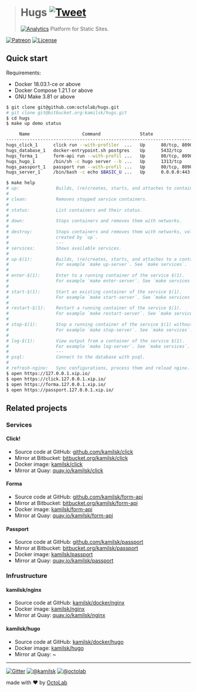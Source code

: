 > # Hugs [![Tweet](https://img.shields.io/twitter/url/http/shields.io.svg?style=social)](https://twitter.com/intent/tweet?text=Platform%20for%20Static%20Sites&url=https://octolab.github.io/hugs/&via=octolab_inc&hashtags=platform,static-sites)
> [![Analytics](https://ga-beacon.appspot.com/UA-109817251-25/hugs/readme?pixel)](https://octolab.github.io/hugs/)
> Platform for Static Sites.

[![Patreon](https://img.shields.io/badge/patreon-donate-orange.svg)](https://www.patreon.com/octolab)
[![License](https://img.shields.io/badge/license-MIT-blue.svg)](LICENSE)

## Quick start

Requirements:

- Docker 18.03.1-ce or above
- Docker Compose 1.21.1 or above
- GNU Make 3.81 or above

```bash
$ git clone git@github.com:octolab/hugs.git
# git clone git@bitbucket.org:kamilsk/hugs.git
$ cd hugs
$ make up demo status

     Name                    Command               State                    Ports
---------------------------------------------------------------------------------------------------
hugs_click_1      click run --with-profiler  ...   Up      80/tcp, 8090/tcp, 8091/tcp
hugs_database_1   docker-entrypoint.sh postgres    Up      5432/tcp
hugs_forma_1      form-api run --with-profil ...   Up      80/tcp, 8090/tcp, 8091/tcp
hugs_hugo_1       /bin/sh -c hugo server --b ...   Up      1313/tcp
hugs_passport_1   passport run --with-profil ...   Up      80/tcp, 8090/tcp, 8091/tcp
hugs_server_1     /bin/bash -c echo $BASIC_U ...   Up      0.0.0.0:443->443/tcp, 0.0.0.0:80->80/tcp

$ make help
# up:              Builds, (re)creates, starts, and attaches to containers for a service.
#
# clean:           Removes stopped service containers.
#
# status:          List containers and their status.
#
# down:            Stops containers and removes them with networks.
#
# destroy:         Stops containers and removes them with networks, volumes, and images
#                  created by `up`.
#                  ---
# services:        Shows available services.
#
# up-$(1):         Builds, (re)creates, starts, and attaches to a container of the service $(1).
#                  For example `make up-server`. See `make services`.
#
# enter-$(1):      Enter to a running container of the service $(1).
#                  For example `make enter-server`. See `make services`.
#
# start-$(1):      Start an existing container of the service $(1).
#                  For example `make start-server`. See `make services`.
#
# restart-$(1):    Restart a running container of the service $(1).
#                  For example `make restart-server`. See `make services`.
#
# stop-$(1):       Stop a running container of the service $(1) without removing them.
#                  For example `make stop-server`. See `make services`.
#
# log-$(1):        View output from a container of the service $(1).
#                  For example `make log-server`. See `make services`.
#                  ---
# psql:            Connect to the database with psql.
#
# refresh-nginx:   Sync configurations, process them and reload nginx.
$ open https://127.0.0.1.xip.io/
$ open https://click.127.0.0.1.xip.io/
$ open https://forma.127.0.0.1.xip.io/
$ open https://passport.127.0.0.1.xip.io/
```

## Related projects

### Services

#### Click!

- Source code at GitHub: [github.com/kamilsk/click](https://github.com/kamilsk/click)
- Mirror at Bitbucket: [bitbucket.org/kamilsk/click](https://bitbucket.org/kamilsk/click)
- Docker image: [kamilsk/click](https://hub.docker.com/r/kamilsk/click/)
- Mirror at Quay: [quay.io/kamilsk/click](https://quay.io/repository/kamilsk/click)

#### Forma

- Source code at GitHub: [github.com/kamilsk/form-api](https://github.com/kamilsk/form-api)
- Mirror at Bitbucket: [bitbucket.org/kamilsk/form-api](https://bitbucket.org/kamilsk/form-api)
- Docker image: [kamilsk/form-api](https://hub.docker.com/r/kamilsk/form-api/)
- Mirror at Quay: [quay.io/kamilsk/form-api](https://quay.io/repository/kamilsk/form-api)

#### Passport

- Source code at GitHub: [github.com/kamilsk/passport](https://github.com/kamilsk/passport)
- Mirror at Bitbucket: [bitbucket.org/kamilsk/passport](https://bitbucket.org/kamilsk/passport)
- Docker image: [kamilsk/passport](https://hub.docker.com/r/kamilsk/passport/)
- Mirror at Quay: [quay.io/kamilsk/passport](https://quay.io/repository/kamilsk/passport)

### Infrustructure

#### kamilsk/nginx

- Source code at GitHub: [kamilsk/docker/nginx](https://github.com/kamilsk/shared/tree/docker-common#kamilsknginx-mirror-at-quayio)
- Docker image: [kamilsk/nginx](https://hub.docker.com/r/kamilsk/nginx/)
- Mirror at Quay: [quay.io/kamilsk/nginx](https://quay.io/repository/kamilsk/nginx)

#### kamilsk/hugo

- Source code at GitHub: [kamilsk/docker/hugo](https://github.com/kamilsk/shared/tree/docker-go#kamilskhugo)
- Docker image: [kamilsk/hugo](https://hub.docker.com/r/kamilsk/hugo/)
- Mirror at Quay: ~

---

[![Gitter](https://badges.gitter.im/Join%20Chat.svg)](https://gitter.im/octolab/hugs)
[![@kamilsk](https://img.shields.io/badge/author-%40kamilsk-blue.svg)](https://twitter.com/ikamilsk)
[![@octolab](https://img.shields.io/badge/sponsor-%40octolab-blue.svg)](https://twitter.com/octolab_inc)

made with ❤️ by [OctoLab](https://www.octolab.org/)
